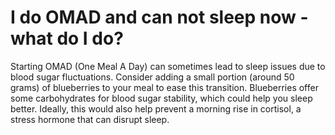 # I do OMAD and can not sleep now - what do I do?

Starting OMAD (One Meal A Day) can sometimes lead to sleep issues due to blood sugar fluctuations. Consider adding a small portion (around 50 grams) of blueberries to your meal to ease this transition. Blueberries offer some carbohydrates for blood sugar stability, which could help you sleep better. Ideally, this would also help prevent a morning rise in cortisol, a stress hormone that can disrupt sleep.